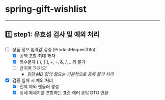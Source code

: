 # **spring-gift-wishlist**

***

## 1️⃣ step1: 유효성 검사 및 예외 처리

- [ ] 상품 정보 입력값 검증 (ProductRequestDto)
    - [x] 공백 포함 최대 15자
    - [x] 특수문자 ( ), [ ], +, -, &, /, _ 외 불가
    - [ ] 금지어 '카카오'
        - *담당 MD 협의 필요는 기본적으로 등록 불가 처리*
- [x] 검증 실패 시 예외 처리
    - [x] 전역 예외 핸들러 생성
    - [x] 상세 메세지를 포함하는 표준 에러 응답 DTO 반환